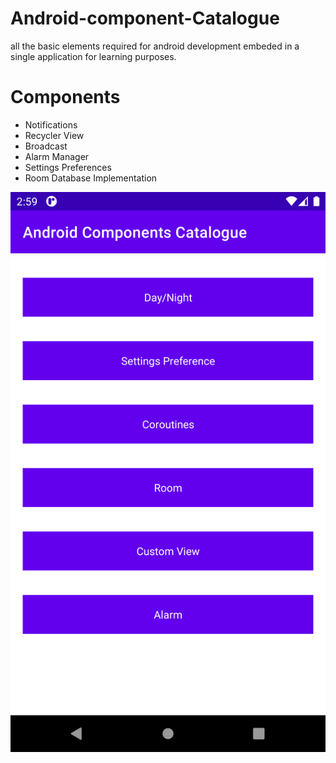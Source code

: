 # Android-component-Catalogue
all the basic elements required for android development embeded in a single application for learning purposes.

# Components 
- Notifications
- Recycler View
- Broadcast
- Alarm Manager
- Settings Preferences
- Room Database Implementation

![alt text](https://github.com/vikasvmane/Android-component-Catalogue/blob/main/main.png?raw=true)
